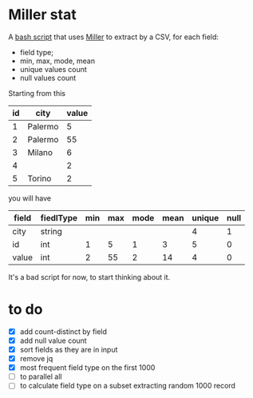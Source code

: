 # Miller stat

A [bash script](millerStat.sh) that uses [Miller](https://miller.readthedocs.io/en/latest/) to extract by a CSV, for each field:

- field type;
- min, max, mode, mean
- unique values count
- null values count

Starting from this

| id | city | value |
| --- | --- | --- |
| 1 | Palermo | 5 |
| 2 | Palermo | 55 |
| 3 | Milano | 6 |
| 4 |  | 2 |
| 5 | Torino | 2 |

you will have

| field | fiedlType | min | max | mode | mean | unique | null |
| --- | --- | --- | --- | --- | --- | --- | --- |
| city | string |  |  |  |  | 4 | 1 |
| id | int | 1 | 5 | 1 | 3 | 5 | 0 |
| value | int | 2 | 55 | 2 | 14 | 4 | 0 |

It's a bad script for now, to start thinking about it.
# to do

- [x] add count-distinct by field
- [x] add null value count
- [x] sort fields as they are in input
- [x] remove jq
- [x] most frequent field type on the first 1000
- [ ] to parallel all
- [ ] to calculate field type on a subset extracting random 1000 record
